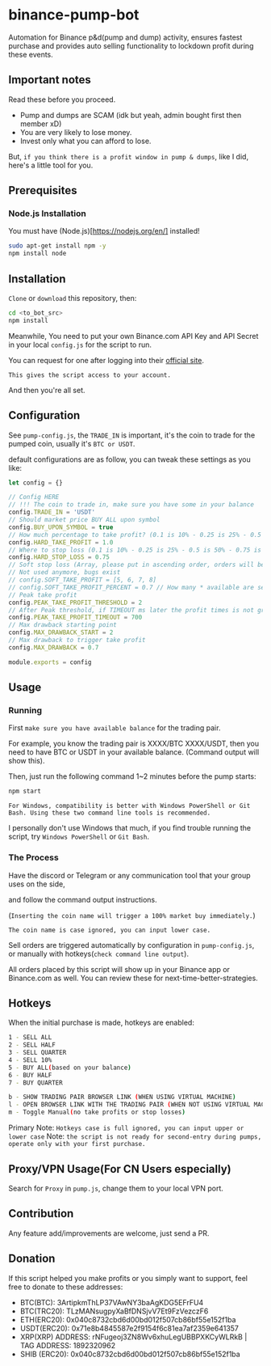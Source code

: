 # binance-pump-bot

Automation for Binance p&d(pump and dump) activity, ensures fastest purchase and provides auto selling functionality to lockdown profit during these events.

## Important notes

Read these before you proceed.

- Pump and dumps are SCAM (idk but yeah, admin bought first then member xD)
- You are very likely to lose money.
- Invest only what you can afford to lose.

But, `if you think there is a profit window in pump & dumps`, like I did, here's a little tool for you.

## Prerequisites

### Node.js Installation

You must have (Node.js)[https://nodejs.org/en/] installed!

```bash
sudo apt-get install npm -y
npm install node
````

## Installation

`Clone` or `download` this repository, then:

```bash
cd <to_bot_src>
npm install
```

Meanwhile, You need to put your own Binance.com API Key and API Secret in your local `config.js` for the script to run.

You can request for one after logging into their [official site](binance.com).

`This gives the script access to your account.`

And then you're all set.

## Configuration

See `pump-config.js`, the `TRADE_IN` is important, it's the coin to trade for the pumped coin, usually it's `BTC or USDT`.

default configurations are as follow, you can tweak these settings as you like:

```js
let config = {}

// Config HERE
// !!! The coin to trade in, make sure you have some in your balance
config.TRADE_IN = 'USDT'
// Should market price BUY ALL upon symbol
config.BUY_UPON_SYMBOL = true
// How much percentage to take profit? (0.1 is 10% - 0.25 is 25% - 0.5 is 50% - 0.75 is 75% - 1.0 is 100%)
config.HARD_TAKE_PROFIT = 1.0
// Where to stop loss (0.1 is 10% - 0.25 is 25% - 0.5 is 50% - 0.75 is 75% - 1.0 is 100%)
config.HARD_STOP_LOSS = 0.75
// Soft stop loss (Array, please put in ascending order, orders will be put in quantity of divide of the array length, e.g length = 3 then sell 1/3 every time)
// Not used anymore, bugs exist
// config.SOFT_TAKE_PROFIT = [5, 6, 7, 8]
// config.SOFT_TAKE_PROFIT_PERCENT = 0.7 // How many * available are selling
// Peak take profit
config.PEAK_TAKE_PROFIT_THRESHOLD = 2
// After Peak threshold, if TIMEOUT ms later the profit times is not greater than right now, SELL ALL
config.PEAK_TAKE_PROFIT_TIMEOUT = 700
// Max drawback starting point
config.MAX_DRAWBACK_START = 2
// Max drawback to trigger take profit
config.MAX_DRAWBACK = 0.7

module.exports = config
```

## Usage

### Running

First `make sure you have available balance` for the trading pair.

For example, you know the trading pair is XXXX/BTC XXXX/USDT, then you need to have BTC or USDT in your available balance. (Command output will show this).

Then, just run the following command 1~2 minutes before the pump starts:

```bash
npm start
```

`For Windows, compatibility is better with Windows PowerShell or Git Bash. Using these two command line tools is recommended.`

I personally don't use Windows that much, if you find trouble running the script, try `Windows PowerShell` or `Git Bash`.

### The Process

Have the discord or Telegram or any communication tool that your group uses on the side,

and follow the command output instructions.

(`Inserting the coin name will trigger a 100% market buy immediately.`)

`The coin name is case ignored, you can input lower case.`

Sell orders are triggered automatically by configuration in `pump-config.js`, or manually with hotkeys(`check command line output`).

All orders placed by this script will show up in your Binance app or Binance.com as well. You can review these for next-time-better-strategies.

## Hotkeys

When the initial purchase is made, hotkeys are enabled:

```bash
1 - SELL ALL
2 - SELL HALF
3 - SELL QUARTER
4 - SELL 10%
5 - BUY ALL(based on your balance)
6 - BUY HALF
7 - BUY QUARTER

b - SHOW TRADING PAIR BROWSER LINK (WHEN USING VIRTUAL MACHINE)
l - OPEN BROWSER LINK WITH THE TRADING PAIR (WHEN NOT USING VIRTUAL MACHINE)
m - Toggle Manual(no take profits or stop losses)
```
Primary Note: `Hotkeys case is full ignored, you can input upper or lower case`
Note: `the script is not ready for second-entry during pumps, operate only with your first purchase.`

## Proxy/VPN Usage(For CN Users especially)

Search for `Proxy` in `pump.js`, change them to your local VPN port.

## Contribution

Any feature add/improvements are welcome, just send a PR.

## Donation

If this script helped you make profits or you simply want to support, feel free to donate to these addresses:

- BTC(BTC): 3ArtipkmThLP37VAwNY3baAgKDG5EFrFU4
- BTC(TRC20): TLzMANsugpyXaBfDNSjvV7Et9FzVezczF6
- ETH(ERC20): 0x040c8732cbd6d00bd012f507cb86bf55e152f1ba
- USDT(ERC20): 0x71e8b4845587e2f9154f6c81ea7af2359e641357
- XRP(XRP) ADDRESS: rNFugeoj3ZN8Wv6xhuLegUBBPXKCyWLRkB  |  TAG ADDRESS: 1892320962
- SHIB (ERC20): 0x040c8732cbd6d00bd012f507cb86bf55e152f1ba
